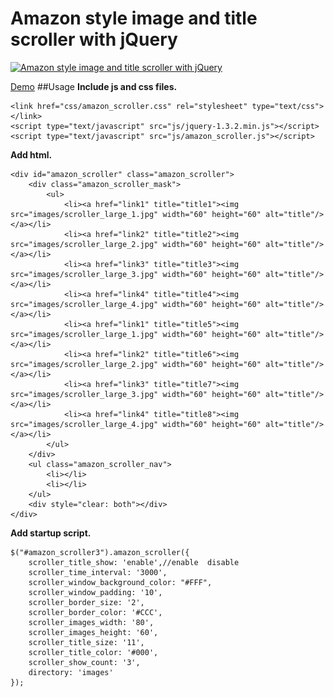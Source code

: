 Amazon style image and title scroller with jQuery
=======================

[![Amazon style image and title scroller with jQuery](http://www.htmldrive.net/media/2013/3/30/1364708830.png "Amazon style image and title scroller with jQuery")](http://www.htmldrive.net/items/show/244/Amazon-style-image-and-title-scroller-with-jQuery "Amazon style image and title scroller with jQuery")

[Demo](http://www.htmldrive.net/items/show/244/Amazon-style-image-and-title-scroller-with-jQuery "Amazon style image and title scroller with jQuery")
##Usage
**Include js and css files.**

    <link href="css/amazon_scroller.css" rel="stylesheet" type="text/css"></link>
    <script type="text/javascript" src="js/jquery-1.3.2.min.js"></script>
    <script type="text/javascript" src="js/amazon_scroller.js"></script>

  
**Add html.**

    <div id="amazon_scroller" class="amazon_scroller">
        <div class="amazon_scroller_mask">
            <ul>
                <li><a href="link1" title="title1"><img src="images/scroller_large_1.jpg" width="60" height="60" alt="title"/></a></li>
                <li><a href="link2" title="title2"><img src="images/scroller_large_2.jpg" width="60" height="60" alt="title"/></a></li>
                <li><a href="link3" title="title3"><img src="images/scroller_large_3.jpg" width="60" height="60" alt="title"/></a></li>
                <li><a href="link4" title="title4"><img src="images/scroller_large_4.jpg" width="60" height="60" alt="title"/></a></li>
                <li><a href="link1" title="title5"><img src="images/scroller_large_1.jpg" width="60" height="60" alt="title"/></a></li>
                <li><a href="link2" title="title6"><img src="images/scroller_large_2.jpg" width="60" height="60" alt="title"/></a></li>
                <li><a href="link3" title="title7"><img src="images/scroller_large_3.jpg" width="60" height="60" alt="title"/></a></li>
                <li><a href="link4" title="title8"><img src="images/scroller_large_4.jpg" width="60" height="60" alt="title"/></a></li>
            </ul>
        </div>
        <ul class="amazon_scroller_nav">
            <li></li>
            <li></li>
        </ul>
        <div style="clear: both"></div>
    </div>
        
**Add startup script.**

    $("#amazon_scroller3").amazon_scroller({
        scroller_title_show: 'enable',//enable  disable  
        scroller_time_interval: '3000',
        scroller_window_background_color: "#FFF",
        scroller_window_padding: '10',
        scroller_border_size: '2',
        scroller_border_color: '#CCC',
        scroller_images_width: '80',
        scroller_images_height: '60',
        scroller_title_size: '11',
        scroller_title_color: '#000',
        scroller_show_count: '3',
        directory: 'images'
    });
